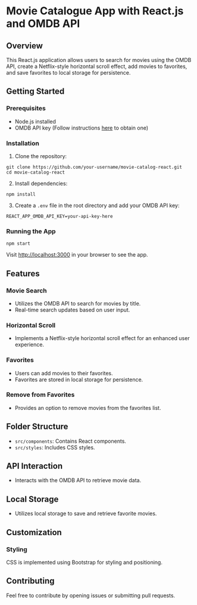 
<!DOCTYPE html>
<html lang="en">

<head>
    <meta charset="UTF-8">
    <meta name="viewport" content="width=device-width, initial-scale=1.0">
</head>

<body>

 <h1>Movie Catalogue App with React.js and OMDB API</h1>

  <h2>Overview</h2>

   <p>This React.js application allows users to search for movies using the OMDB API, create a Netflix-style horizontal
        scroll effect, add movies to favorites, and save favorites to local storage for persistence.</p>

  <h2>Getting Started</h2>

  <h3>Prerequisites</h3>

  <ul>
        <li>Node.js installed</li>
        <li>OMDB API key (Follow instructions <a href="http://www.omdbapi.com/apikey.aspx">here</a> to obtain one)</li>
    </ul>

  <h3>Installation</h3>
    <ol>
        <li>Clone the repository:</li>
    </ol>

  <pre><code>git clone https://github.com/your-username/movie-catalog-react.git
cd movie-catalog-react
</code></pre>
   <ol start="2">
      <li>Install dependencies:</li>
    </ol>

   <pre><code>npm install
</code></pre>

  <ol start="3">
        <li>Create a <code>.env</code> file in the root directory and add your OMDB API key:</li>
    </ol>

   <pre><code>REACT_APP_OMDB_API_KEY=your-api-key-here
</code></pre>

  <h3>Running the App</h3>

  <pre><code>npm start
</code></pre>

  <p>Visit <a href="http://localhost:3000">http://localhost:3000</a> in your browser to see the app.</p>

  <h2>Features</h2>

  <h3>Movie Search</h3>

  <ul>
        <li>Utilizes the OMDB API to search for movies by title.</li>
        <li>Real-time search updates based on user input.</li>
    </ul>

  <h3>Horizontal Scroll</h3>

  <ul>
        <li>Implements a Netflix-style horizontal scroll effect for an enhanced user experience.</li>
    </ul>

  <h3>Favorites</h3>

  <ul>
        <li>Users can add movies to their favorites.</li>
        <li>Favorites are stored in local storage for persistence.</li>
    </ul>

  <h3>Remove from Favorites</h3>

  <ul>
        <li>Provides an option to remove movies from the favorites list.</li>
    </ul>
    <h2>Folder Structure</h2>

  <ul>
        <li><code>src/components</code>: Contains React components.</li>
        <li><code>src/styles</code>: Includes CSS styles.</li>
    </ul>

   <h2>API Interaction</h2>

   <ul>
      <li>Interacts with the OMDB API to retrieve movie data.</li>
    </ul>

  <h2>Local Storage</h2>

  <ul>
        <li>Utilizes local storage to save and retrieve favorite movies.</li>
    </ul>

  <h2>Customization</h2>

   <h3>Styling</h3>

   <p>CSS is implemented using Bootstrap for styling and positioning.</p>
    <h2>Contributing</h2>
    <p>Feel free to contribute by opening issues or submitting pull requests.</p>
</body>
</html>
